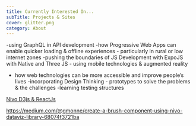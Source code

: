 ```yaml
---
title: Currently Interested In...
subTitle: Projects & Sites
cover: glitter.png
category: About
---
```


-using GraphQL in API development
-how Progressive Web Apps can enable quicker loading & offline experiences - particularly in rural or low internet zones 
-pushing the boundaries of JS Development with ExpoJS with Native and Three JS -  using mobile technologies & augmented reality 
- how web technologies can be more accessible and improve people’s lives
-incorporating Design Thinking - prototypes to solve the problems & the challenges
-learning testing structures

[Nivo D3js & ReactJs](http://nivo.rocks/)


https://medium.com/@gmonne/create-a-brush-component-using-nivo-dataviz-library-68074f3721ba